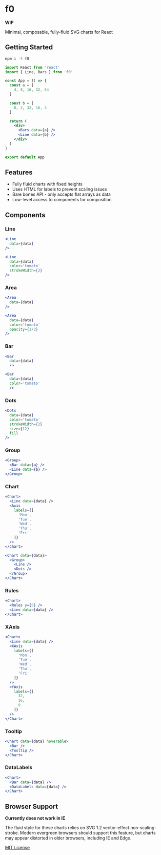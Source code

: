 
# f0

**WIP**

Minimal, composable, fully-fluid SVG charts for React

## Getting Started

```sh
npm i -S f0
```

```jsx
import React from 'react'
import { Line, Bars } from 'f0'

const App = () => {
  const a = [
    4, 8, 16, 32, 64
  ]

  const b = [
    8, 2, 32, 16, 4
  ]

  return (
    <div>
      <Bars data={a} />
      <Line data={b} />
    </div>
  )
}

export default App
```

## Features

- Fully fluid charts with fixed heights
- Uses HTML for labels to prevent scaling issues
- Bare bones API - only accepts flat arrays as data
- Low-level access to components for composition

## Components

### Line

```jsx
<Line
  data={data}
/>
```

```jsx
<Line
  data={data}
  color='tomato'
  strokeWidth={2}
/>
```

### Area

```jsx
<Area
  data={data}
/>
```

```jsx
<Area
  data={data}
  color='tomato'
  opacity={1/2}
/>
```

### Bar

```jsx
<Bar
  data={data}
  />
```

```jsx
<Bar
  data={data}
  color='tomato'
  />
```

### Dots

```jsx
<Dots
  data={data}
  color='tomato'
  strokeWidth={2}
  size={12}
  fill
/>
```

### Group

```jsx
<Group>
  <Bar data={a} />
  <Line data={b} />
</Group>
```

### Chart

```jsx
<Chart>
  <Line data={data} />
  <Axis
    labels={[
      'Mon',
      'Tue',
      'Wed',
      'Thu',
      'Fri'
    ]}
  />
</Chart>
```

```jsx
<Chart data={data}>
  <Group>
    <Line />
    <Dots />
  </Group>
</Chart>
```

### Rules

```jsx
<Chart>
  <Rules y={5} />
  <Line data={data} />
</Chart>
```

### XAxis

```jsx
<Chart>
  <Line data={data} />
  <XAxis
    labels={[
      'Mon',
      'Tue',
      'Wed',
      'Thu',
      'Fri'
    ]}
  />
  <YAxis
    labels={[
      32,
      16,
      0
    ]}
  />
</Chart>
```

### Tooltip

```jsx
<Chart data={data} hoverable>
  <Bar />
  <Tooltip />
</Chart>
```

### DataLabels

```jsx
<Chart>
  <Bar data={data} />
  <DataLabels data={data} />
</Chart>
```

## Browser Support

**Currently does not work in IE**

The fluid style for these charts relies on SVG 1.2 vector-effect non-scaling-stroke.
Modern evergreen browsers should support this feature, but charts may appear distorted in older browsers, including IE and Edge.

[MIT License](/LICENSE.md)

